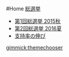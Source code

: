 #Home
[総選挙]()

- [第1回総選挙 2015秋](election/election2015.md)
- [第2回総選挙 2016夏](election/election2016.md)
- [支持率の伸び](election/election2016-2015.md)

[gimmick:themechooser](デザイン変更)